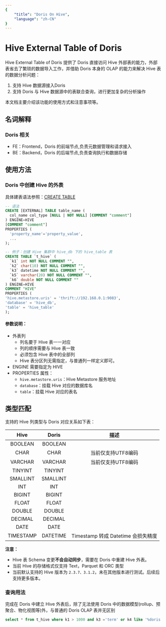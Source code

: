 ```yaml
---
{
    "title": "Doris On Hive",
    "language": "zh-CN"
}
---
```


<!-- 
Licensed to the Apache Software Foundation (ASF) under one
or more contributor license agreements.  See the NOTICE file
distributed with this work for additional information
regarding copyright ownership.  The ASF licenses this file
to you under the Apache License, Version 2.0 (the
"License"); you may not use this file except in compliance
with the License.  You may obtain a copy of the License at

  http://www.apache.org/licenses/LICENSE-2.0

Unless required by applicable law or agreed to in writing,
software distributed under the License is distributed on an
"AS IS" BASIS, WITHOUT WARRANTIES OR CONDITIONS OF ANY
KIND, either express or implied.  See the License for the
specific language governing permissions and limitations
under the License.
-->

# Hive External Table of Doris

Hive External Table of Doris 提供了 Doris 直接访问 Hive 外部表的能力，外部表省去了繁琐的数据导入工作，并借助 Doris 本身的 OLAP 的能力来解决 Hive 表的数据分析问题：

1. 支持 Hive 数据源接入Doris
2. 支持 Doris 与 Hive 数据源中的表联合查询，进行更加复杂的分析操作

本文档主要介绍该功能的使用方式和注意事项等。

## 名词解释

### Doris 相关

* FE：Frontend，Doris 的前端节点,负责元数据管理和请求接入
* BE：Backend，Doris 的后端节点,负责查询执行和数据存储

## 使用方法

### Doris 中创建 Hive 的外表

具体建表语法参照：[CREATE TABLE](../../sql-manual/sql-reference-v2/Data-Definition-Statements/Create/CREATE-TABLE.html)

```sql
-- 语法
CREATE [EXTERNAL] TABLE table_name (
  col_name col_type [NULL | NOT NULL] [COMMENT "comment"]
) ENGINE=HIVE
[COMMENT "comment"]
PROPERTIES (
  'property_name'='property_value',
  ...
);

-- 例子：创建 Hive 集群中 hive_db 下的 hive_table 表
CREATE TABLE `t_hive` (
  `k1` int NOT NULL COMMENT "",
  `k2` char(10) NOT NULL COMMENT "",
  `k3` datetime NOT NULL COMMENT "",
  `k5` varchar(20) NOT NULL COMMENT "",
  `k6` double NOT NULL COMMENT ""
) ENGINE=HIVE
COMMENT "HIVE"
PROPERTIES (
'hive.metastore.uris' = 'thrift://192.168.0.1:9083',
'database' = 'hive_db',
'table' = 'hive_table'
);
```

#### 参数说明：

- 外表列
    - 列名要于 Hive 表一一对应
    - 列的顺序需要与 Hive 表一致
    - 必须包含 Hive 表中的全部列
    - Hive 表分区列无需指定，与普通列一样定义即可。
- ENGINE 需要指定为 HIVE
- PROPERTIES 属性：
    - `hive.metastore.uris`：Hive Metastore 服务地址
    - `database`：挂载 Hive 对应的数据库名
    - `table`：挂载 Hive 对应的表名

## 类型匹配

支持的 Hive 列类型与 Doris 对应关系如下表：

|  Hive  | Doris  |             描述              |
| :------: | :----: | :-------------------------------: |
|   BOOLEAN  | BOOLEAN  |                         |
|   CHAR   |  CHAR  |            当前仅支持UTF8编码            |
|   VARCHAR | VARCHAR |       当前仅支持UTF8编码       |
|   TINYINT   | TINYINT |  |
|   SMALLINT  | SMALLINT |  |
|   INT  | INT |  |
|   BIGINT  | BIGINT |  |
|   FLOAT   |  FLOAT  |                                   |
|   DOUBLE  | DOUBLE |  |
|   DECIMAL  | DECIMAL |  |
|   DATE   |  DATE  |                                   |
|   TIMESTAMP  | DATETIME | Timestamp 转成 Datetime 会损失精度 |

**注意：**
- Hive 表 Schema 变更**不会自动同步**，需要在 Doris 中重建 Hive 外表。
- 当前 Hive 的存储格式仅支持 Text，Parquet 和 ORC 类型
- 当前默认支持的 Hive 版本为 `2.3.7、3.1.2`，未在其他版本进行测试。后续后支持更多版本。

### 查询用法

完成在 Doris 中建立 Hive 外表后，除了无法使用 Doris 中的数据模型(rollup、预聚合、物化视图等)外，与普通的 Doris OLAP 表并无区别

```sql
select * from t_hive where k1 > 1000 and k3 ='term' or k4 like '%doris';
```



